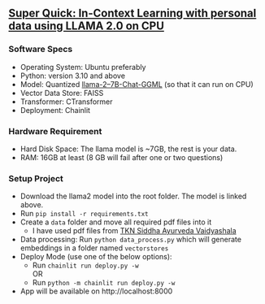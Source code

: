 ## [Super Quick: In-Context Learning with personal data using LLAMA 2.0 on CPU](https://python.plainenglish.io/super-quick-fine-tuning-llama-2-0-on-cpu-with-personal-data-d2d284559f)

### Software Specs
- Operating System: Ubuntu preferably
- Python: version 3.10 and above
- Model: Quantized [llama-2–7B-Chat-GGML](https://huggingface.co/TheBloke/Llama-2-7B-Chat-GGML/blob/main/llama-2-7b-chat.ggmlv3.q8_0.bin) (so that it can run on CPU)
- Vector Data Store: FAISS
- Transformer: CTransformer
- Deployment: Chainlit

### Hardware Requirement
- Hard Disk Space: The llama model is ~7GB, the rest is your data.
- RAM: 16GB at least (8 GB will fail after one or two questions)

### Setup Project
- Download the llama2 model into the root folder. The model is linked above.
- Run `pip install -r requirements.txt`
- Create a `data` folder and move all required pdf files into it
    - I have used pdf files from [TKN Siddha Ayurveda Vaidyashala](https://www.tknsiddha.com/medicine/ayurveda-english-e-books/)
- Data processing: Run `python data_process.py` which will generate embeddings in a folder named `vectorstores`
- Deploy Mode (use one of the below options): 
  - Run `chainlit run deploy.py -w` <br>
    OR
  - Run `python -m chainlit run deploy.py -w`
- App will be available on http://localhost:8000